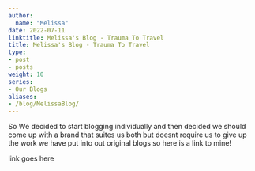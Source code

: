 ```yaml
---
author:
  name: "Melissa"
date: 2022-07-11
linktitle: Melissa's Blog - Trauma To Travel
title: Melissa's Blog - Trauma To Travel
type:
- post
- posts
weight: 10
series:
- Our Blogs
aliases:
- /blog/MelissaBlog/
---
```


So We decided to start blogging individually and then decided we should come up with a brand that suites us both but doesnt require us to give up the work we have put into out original blogs so here is a link to mine!

link goes here



